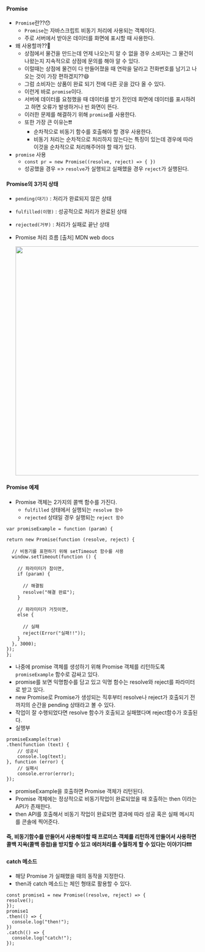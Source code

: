 #### Promise
+ `Promise`란??😯
  + `Promise`는 자바스크립트 비동기 처리에 사용되는 객체이다.
  + 주로 서버에서 받아온 데이터를 화면에 표시할 때 사용한다.
+ 왜 사용할까??🤔
  + 상점에서 물건을 만드는데 언제 나오는지 알 수 없을 경우 소비자는 그 물건이 나왔는지 지속적으로 상점에 문의를 해야 알 수 있다.
  + 이럴때는 상점에 물건이 다 만들어졌을 때 연락을 달라고 전화번호를 남기고 나오는 것이 가장 편하겠지??😄
  + 그럼 소비자는 상품이 완료 되기 전에 다른 곳을 갔다 올 수 있다.
  + 이런게 바로 `promise`이다.
  + 서버에 데이터를 요청했을 때 데이터를 받기 전인데 화면에 데이터를 표시하려고 하면 오류가 발생하거나 빈 화면이 뜬다.
  + 이러한 문제를 해결하기 위해 `promise`를 사용한다.
  + 또한 가장 큰 이유는❗❗ 
    + 순차적으로 비동기 함수를 호출해야 할 경우 사용한다.
    + 비동기 처리는 순차적으로 처리하지 않는다는 특징이 있는데 경우에 따라 이것을 순차적으로 처리해주어야 할 때가 있다. 
+ `promise` 사용
  + `const pr = new Promise((resolve, reject) => { })`
  + 성공했을 경우 => `resolve`가 실행되고 실패했을 경우 `reject`가 실행된다.
#### Promise의 3가지 상태
+ `pending(대기)` : 처리가 완료되지 않은 상태
+ `fulfilled(이행)` : 성공적으로 처리가 완료된 상태
+ `rejected(거부)` : 처리가 실패로 끝난 상태

+ Promise 처리 흐름 [출처] MDN web docs
  
  <img width="600" src="https://user-images.githubusercontent.com/86812098/170814834-dbce91c0-95f7-4d3c-9e8a-f78a77c43148.png">

#### Promise 예제
+ Promise 객체는 2가지의 콜백 함수를 가진다.
  + `fulfilled` 상태에서 실행되는 `resolve 함수`
  + `rejected` 상태일 경우 실행되는 `reject 함수`

```node
var promiseExample = function (param) {

return new Promise(function (resolve, reject) {

  // 비동기를 표현하기 위해 setTimeout 함수를 사용 
  window.setTimeout(function () {

    // 파라미터가 참이면, 
    if (param) {

      // 해결됨 
      resolve("해결 완료");
    }

    // 파라미터가 거짓이면, 
    else {

      // 실패 
      reject(Error("실패!!"));
    }
  }, 3000);
});
};
```
+ 나중에 promise 객체를 생성하기 위해 Promise 객체를 리턴하도록 `promiseExample` 함수로 감싸고 있다.
+ promise를 보면 익명함수를 담고 있고 익명 함수는 resolve와 reject를 파라미터로 받고 있다.
+ new Promise로 Promise가 생성되는 직후부터 resolve나  reject가 호출되기 전까지의 순간을 pending 상태라고 볼 수 있다.
+ 작업이 잘 수행되었다면 resolve 함수가 호출되고 실패했다며 reject함수가 호출된다.
+ 실행부
```node
promiseExample(true)
.then(function (text) {
	// 성공시
	console.log(text);
}, function (error) {
	// 실패시 
	console.error(error);
});
```
+ promiseExample을 호출하면 Promise 객체가 리턴된다.
+ Promise 객체에는 정상적으로 비동기작업이 완료되었을 때 호출하는 then 이라는 API가 존재한다.
+ then API를 호출해서 비동기 작업이 완료되면 결과에 따라 성공 혹은 실패 메시지를 콘솔에 찍어준다.
#### 즉, 비동기함수를 만들어서 사용해야할 때 프로미스 객체를 리턴하게 만들어서 사용하면 콜백 지옥(콜백 중첩)을 방지할 수 있고 에러처리를 수월하게 할 수 있다는 이야기다❗❗❗

#### catch 메소드
+ 해당 Promise 가 실패했을 때의 동작을 지정한다.
+ then과 catch 메소드는 체인 형태로 활용할 수 있다.
```node
const promise1 = new Promise((resolve, reject) => {
resolve();
});
promise1
.then(() => {
  console.log("then!");
})
.catch(() => {
  console.log("catch!");
});
```

  













